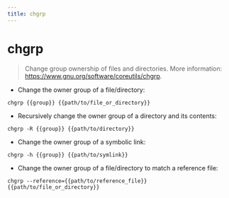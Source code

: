 ```yaml
---
title: chgrp
---
```

# chgrp

> Change group ownership of files and directories.
> More information: <https://www.gnu.org/software/coreutils/chgrp>.

- Change the owner group of a file/directory:

`chgrp {{group}} {{path/to/file_or_directory}}`

- Recursively change the owner group of a directory and its contents:

`chgrp -R {{group}} {{path/to/directory}}`

- Change the owner group of a symbolic link:

`chgrp -h {{group}} {{path/to/symlink}}`

- Change the owner group of a file/directory to match a reference file:

`chgrp --reference={{path/to/reference_file}} {{path/to/file_or_directory}}`
